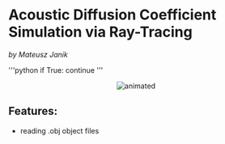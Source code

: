 # **Acoustic Diffusion Coefficient Simulation via Ray-Tracing**
*by Mateusz Janik*

'''python
if True:
   continue
'''



<p align="center">
<img src="githubContent/demo.gif" alt="animated" />
</p>

## Features:
- reading .obj object files


